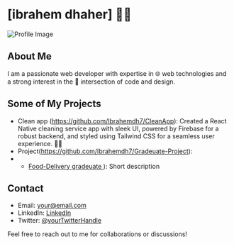 # [ibrahem dhaher] 👩‍💻

![Profile Image](link-to-image)

## About Me
I am a passionate web developer with expertise in 🌐 web technologies and a strong interest in the 🌈 intersection of code and design.

## Some of My Projects
- Clean app (https://github.com/Ibrahemdh7/CleanApp): Created a React Native cleaning service app with sleek UI, powered by Firebase for a robust backend, and styled using Tailwind CSS for a seamless user experience. 🧹✨
- Project(https://github.com/Ibrahemdh7/Gradeuate-Project):
- - [Food-Delivery gradeuate ](https://github.com/Ibrahemdh7/Gradeuate-Project)): Short description

## Contact
- Email: [your@email.com](mailto:your@email.com)
- LinkedIn: [LinkedIn](https://www.linkedin.com/in/yourusername/)
- Twitter: [@yourTwitterHandle](https://twitter.com/yourTwitterHandle)

Feel free to reach out to me for collaborations or discussions!

